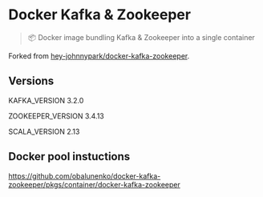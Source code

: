 # Docker Kafka & Zookeeper

> 📦 Docker image bundling Kafka & Zookeeper into a single container

Forked from [hey-johnnypark/docker-kafka-zookeeper](https://github.com/hey-johnnypark/docker-kafka-zookeeper).

## Versions

KAFKA_VERSION 3.2.0

ZOOKEEPER_VERSION 3.4.13

SCALA_VERSION 2.13


## Docker pool instuctions

https://github.com/obalunenko/docker-kafka-zookeeper/pkgs/container/docker-kafka-zookeeper
